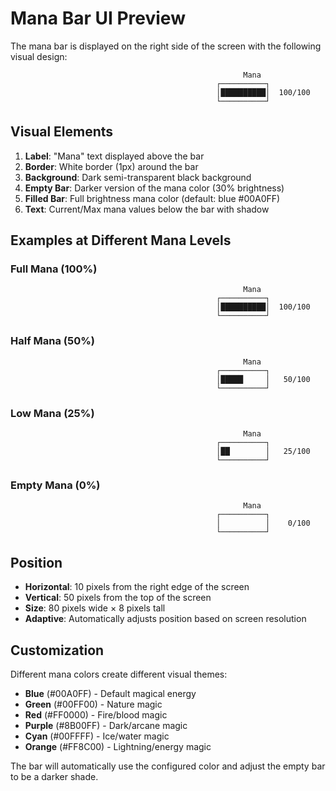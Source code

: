 # Mana Bar UI Preview

The mana bar is displayed on the right side of the screen with the following visual design:

```
                                                    Mana
                                              ┌──────────┐
                                              │██████████│  100/100
                                              └──────────┘
```

## Visual Elements

1. **Label**: "Mana" text displayed above the bar
2. **Border**: White border (1px) around the bar
3. **Background**: Dark semi-transparent black background
4. **Empty Bar**: Darker version of the mana color (30% brightness)
5. **Filled Bar**: Full brightness mana color (default: blue #00A0FF)
6. **Text**: Current/Max mana values below the bar with shadow

## Examples at Different Mana Levels

### Full Mana (100%)
```
                                                    Mana
                                              ┌──────────┐
                                              │██████████│  100/100
                                              └──────────┘
```

### Half Mana (50%)
```
                                                    Mana
                                              ┌──────────┐
                                              │█████     │   50/100
                                              └──────────┘
```

### Low Mana (25%)
```
                                                    Mana
                                              ┌──────────┐
                                              │██        │   25/100
                                              └──────────┘
```

### Empty Mana (0%)
```
                                                    Mana
                                              ┌──────────┐
                                              │          │    0/100
                                              └──────────┘
```

## Position

- **Horizontal**: 10 pixels from the right edge of the screen
- **Vertical**: 50 pixels from the top of the screen
- **Size**: 80 pixels wide × 8 pixels tall
- **Adaptive**: Automatically adjusts position based on screen resolution

## Customization

Different mana colors create different visual themes:
- **Blue** (#00A0FF) - Default magical energy
- **Green** (#00FF00) - Nature magic
- **Red** (#FF0000) - Fire/blood magic
- **Purple** (#8B00FF) - Dark/arcane magic
- **Cyan** (#00FFFF) - Ice/water magic
- **Orange** (#FF8C00) - Lightning/energy magic

The bar will automatically use the configured color and adjust the empty bar to be a darker shade.
